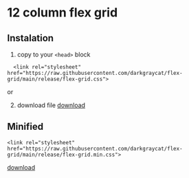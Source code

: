 # 12 column flex grid

## Instalation
1. copy to your `<head>` block
```
  <link rel="stylesheet" href="https://raw.githubusercontent.com/darkgraycat/flex-grid/main/release/flex-grid.css">
```

or

2. download file [download]( https://raw.githubusercontent.com/darkgraycat/flex-grid/main/release/flex-grid.css )


## Minified
```
<link rel="stylesheet" href="https://raw.githubusercontent.com/darkgraycat/flex-grid/main/release/flex-grid.min.css">
```

[download]( https://raw.githubusercontent.com/darkgraycat/flex-grid/main/release/flex-grid.min.css )

